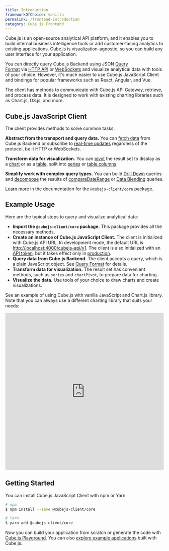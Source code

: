 ```yaml
---
title: Introduction
frameworkOfChoice: vanilla
permalink: /frontend-introduction
category: Cube.js Frontend
---
```


Cube.js is an open-source analytical API platform, and it enables you to build internal business intelligence tools or add customer‑facing analytics to existing applications. Cube.js is visualization-agnostic, so you can build any user interface for your application.

You can directly query Cube.js Backend using JSON [Query Format](https://cube.dev/docs/query-format) via [HTTP API](https://cube.dev/docs/rest-api) or [WebSockets](https://cube.dev/docs/real-time-data-fetch#web-sockets) and visualize analytical data with tools of your choice. However, it's much easier to use Cube.js JavaScript Client and bindings for popular frameworks such as React, Angular, and Vue.

The client has methods to communicate with Cube.js API Gateway, retrieve, and process data. It is designed to work with existing charting libraries such as Chart.js, D3.js, and more.

## Cube.js JavaScript Client

The client provides methods to solve common tasks:

**Abstract from the transport and query data.** You can [fetch data](https://cube.dev/docs/@cubejs-client-core#cubejs-api-load)  from Cube.js Backend or subscribe to [real-time updates](https://cube.dev/docs/real-time-data-fetch) regardless of the protocol, be it HTTP or WebSockets.

**Transform data for visualization.** You can [pivot](https://cube.dev/docs/@cubejs-client-core#result-set-pivot) the result set to display as a [chart](https://cube.dev/docs/@cubejs-client-core#result-set-chart-pivot) or as a [table](https://cube.dev/docs/@cubejs-client-core#result-set-table-pivot), split into [series](https://cube.dev/docs/@cubejs-client-core#result-set-series) or [table columns](https://cube.dev/docs/@cubejs-client-core#result-set-table-columns).

**Simplify work with complex query types.** You can build [Drill Down](https://cube.dev/docs/@cubejs-client-core#result-set-drill-down) queries and [decompose](https://cube.dev/docs/@cubejs-client-core#result-set-decompose) the results of [compareDateRange](https://cube.dev/docs/query-format#time-dimensions-format) or [Data Blending](https://cube.dev/docs/recipes/data-blending) queries.

[Learn more](https://cube.dev/docs/@cubejs-client-core) in the documentation for the `@cubejs-client/core` package.

## Example Usage

Here are the typical steps to query and visualize analytical data:

- **Import the `@cubejs-client/core` package.** This package provides all the necessary methods.
- **Create an instance of Cube.js JavaScript Client.** The client is initialized with Cube.js API URL. In development mode, the default URL is [http://localhost:4000/cubejs-api/v1](http://localhost:4000/cubejs-api/v1). The client is also initialized with an [API token](https://cube.dev/docs/security), but it takes effect only in [production](https://cube.dev/docs/deployment/production-checklist).
- **Query data from Cube.js Backend.** The client accepts a query, which is a plain JavaScript object. See [Query Format](https://cube.dev/docs/query-format) for details.
- **Transform data for visualization.** The result set has convenient methods, such as `series` and `chartPivot`, to prepare data for charting.
- **Visualize the data.** Use tools of your choice to draw charts and create visualizations.

See an example of using Cube.js with vanilla JavaScript and Chart.js library. Note that you can always use a different charting library that suits your needs:

<iframe src="https://codesandbox.io/embed/cubejs-vanilla-javascript-client-yezyv?fontsize=14&hidenavigation=1&theme=dark&view=preview" style="width:100%; height:500px; border:0; border-radius: 4px; overflow:hidden;" sandbox="allow-modals allow-forms allow-popups allow-scripts allow-same-origin"></iframe>

## Getting Started

You can install Cube.js JavaScript Client with npm or Yarn:

```bash
# npm
$ npm install --save @cubejs-client/core

# Yarn
$ yarn add @cubejs-client/core
```

Now you can build your application from scratch or generate the code with [Cube.js Playground](https://cube.dev/docs/dashboard-app). You can also [explore example applications](https://cube.dev/docs/examples) built with Cube.js.
